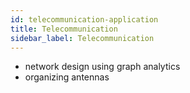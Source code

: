 ```yaml
---
id: telecommunication-application
title: Telecommunication
sidebar_label: Telecommunication
---
```


- network design using graph analytics
- organizing antennas
